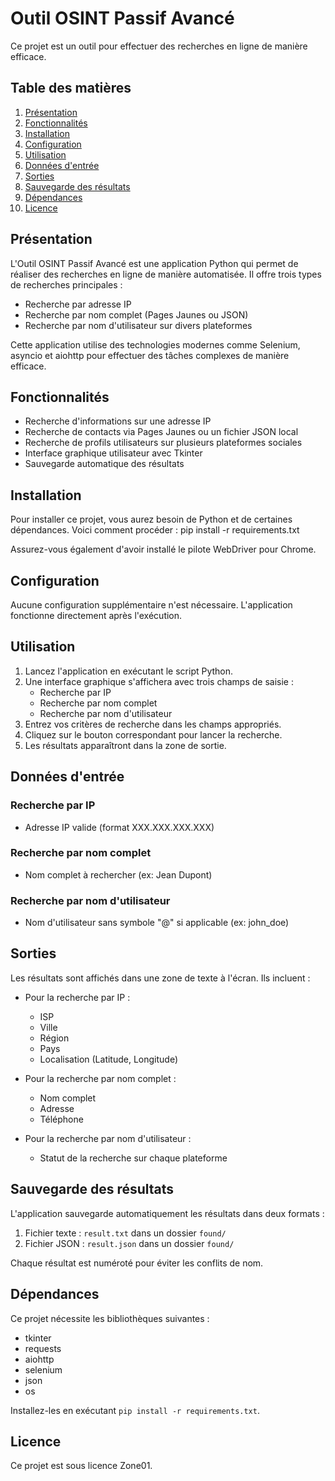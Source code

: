 # Outil OSINT Passif Avancé

Ce projet est un outil pour effectuer des recherches en ligne de manière efficace.

## Table des matières

1. [Présentation](#présentation)
2. [Fonctionnalités](#fonctionnalités)
3. [Installation](#installation)
4. [Configuration](#configuration)
5. [Utilisation](#utilisation)
6. [Données d'entrée](#données-d'entrée)
7. [Sorties](#sorties)
8. [Sauvegarde des résultats](#sauvegarde-des-résultats)
9. [Dépendances](#dépendances)
10. [Licence](#licence)

## Présentation

L'Outil OSINT Passif Avancé est une application Python qui permet de réaliser des recherches en ligne de manière automatisée. Il offre trois types de recherches principales :

- Recherche par adresse IP
- Recherche par nom complet (Pages Jaunes ou JSON)
- Recherche par nom d'utilisateur sur divers plateformes

Cette application utilise des technologies modernes comme Selenium, asyncio et aiohttp pour effectuer des tâches complexes de manière efficace.

## Fonctionnalités

- Recherche d'informations sur une adresse IP
- Recherche de contacts via Pages Jaunes ou un fichier JSON local
- Recherche de profils utilisateurs sur plusieurs plateformes sociales
- Interface graphique utilisateur avec Tkinter
- Sauvegarde automatique des résultats

## Installation

Pour installer ce projet, vous aurez besoin de Python et de certaines dépendances. Voici comment procéder :
pip install -r requirements.txt


Assurez-vous également d'avoir installé le pilote WebDriver pour Chrome.

## Configuration

Aucune configuration supplémentaire n'est nécessaire. L'application fonctionne directement après l'exécution.

## Utilisation

1. Lancez l'application en exécutant le script Python.
2. Une interface graphique s'affichera avec trois champs de saisie :
   - Recherche par IP
   - Recherche par nom complet
   - Recherche par nom d'utilisateur
3. Entrez vos critères de recherche dans les champs appropriés.
4. Cliquez sur le bouton correspondant pour lancer la recherche.
5. Les résultats apparaîtront dans la zone de sortie.

## Données d'entrée

### Recherche par IP
- Adresse IP valide (format XXX.XXX.XXX.XXX)

### Recherche par nom complet
- Nom complet à rechercher (ex: Jean Dupont)

### Recherche par nom d'utilisateur
- Nom d'utilisateur sans symbole "@" si applicable (ex: john_doe)

## Sorties

Les résultats sont affichés dans une zone de texte à l'écran. Ils incluent :

- Pour la recherche par IP :
  - ISP
  - Ville
  - Région
  - Pays
  - Localisation (Latitude, Longitude)

- Pour la recherche par nom complet :
  - Nom complet
  - Adresse
  - Téléphone

- Pour la recherche par nom d'utilisateur :
  - Statut de la recherche sur chaque plateforme

## Sauvegarde des résultats

L'application sauvegarde automatiquement les résultats dans deux formats :

1. Fichier texte : `result.txt` dans un dossier `found/`
2. Fichier JSON : `result.json` dans un dossier `found/`

Chaque résultat est numéroté pour éviter les conflits de nom.

## Dépendances

Ce projet nécessite les bibliothèques suivantes :

- tkinter
- requests
- aiohttp
- selenium
- json
- os

Installez-les en exécutant `pip install -r requirements.txt`.

## Licence

Ce projet est sous licence Zone01.